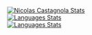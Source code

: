 [![Nicolas Castagnola Stats](https://github-readme-stats.vercel.app/api?username=NicolasCastagnola&theme=tokyonight)](https://github.com/NicolasCastagnola/github-readme-stats)
<br>[![Languages Stats](https://github-readme-stats.vercel.app/api/top-langs/?username=NicolasCastagnola&layout=compact&theme=tokyonight)](https://github.com/NicolasCastagnola/github-readme-stats)</br>
[![Languages Stats](https://github-readme-stats.vercel.app/api/top-langs/?username=NicolasCastagnola&layout=compact&theme=tokyonight)](https://github.com/NicolasCastagnola/github-readme-stats)
